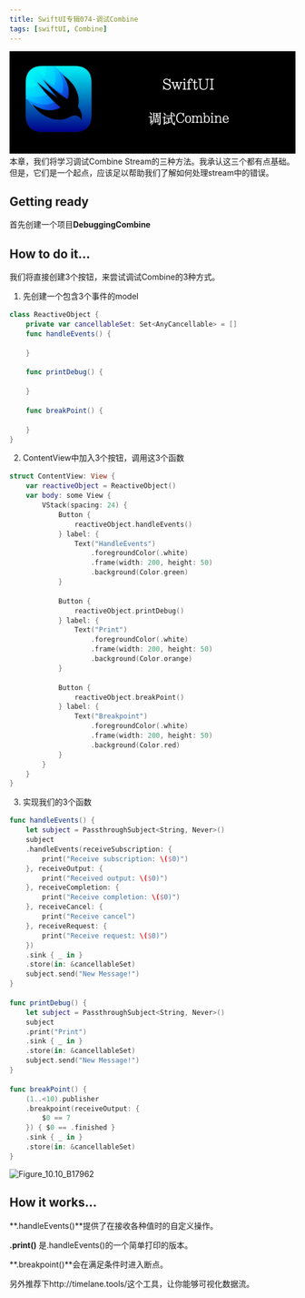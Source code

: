 ```yaml
---
title: SwiftUI专辑074-调试Combine
tags: [swiftUI, Combine]
---
```

![headerimg](./Header.png)
本章，我们将学习调试Combine Stream的三种方法。我承认这三个都有点基础。但是，它们是一个起点，应该足以帮助我们了解如何处理stream中的错误。
<!--truncate-->
## Getting ready

首先创建一个项目**DebuggingCombine**

## How to do it…

我们将直接创建3个按钮，来尝试调试Combine的3种方式。

1. 先创建一个包含3个事件的model
```swift
class ReactiveObject {
    private var cancellableSet: Set<AnyCancellable> = []
    func handleEvents() {

    }

    func printDebug() {

    }

    func breakPoint() {

    }
}
```

2. ContentView中加入3个按钮，调用这3个函数
```swift
struct ContentView: View {
    var reactiveObject = ReactiveObject()
    var body: some View {
        VStack(spacing: 24) {
            Button {
                reactiveObject.handleEvents()
            } label: {
                Text("HandleEvents")
                    .foregroundColor(.white)
                    .frame(width: 200, height: 50)
                    .background(Color.green)
            }

            Button {
                reactiveObject.printDebug()
            } label: {
                Text("Print")
                    .foregroundColor(.white)
                    .frame(width: 200, height: 50)
                    .background(Color.orange)
            }

            Button {
                reactiveObject.breakPoint()
            } label: {
                Text("Breakpoint")
                    .foregroundColor(.white)
                    .frame(width: 200, height: 50)
                    .background(Color.red)
            }
        }
    }
}
```

3. 实现我们的3个函数
```swift
func handleEvents() {
    let subject = PassthroughSubject<String, Never>()
    subject
    .handleEvents(receiveSubscription: {
        print("Receive subscription: \($0)")
    }, receiveOutput: {
        print("Received output: \($0)")
    }, receiveCompletion: {
        print("Receive completion: \($0)")
    }, receiveCancel: {
        print("Receive cancel")
    }, receiveRequest: {
        print("Receive request: \($0)")
    })
    .sink { _ in }
    .store(in: &cancellableSet)
    subject.send("New Message!")
}

func printDebug() {
    let subject = PassthroughSubject<String, Never>()
    subject
    .print("Print")
    .sink { _ in }
    .store(in: &cancellableSet)
    subject.send("New Message!")
}

func breakPoint() {
    (1..<10).publisher
    .breakpoint(receiveOutput: {
        $0 == 7
    }) { $0 == .finished }
    .sink { _ in }
    .store(in: &cancellableSet)
}
```

![Figure_10.10_B17962](https://tva1.sinaimg.cn/large/008i3skNgy1gydagxexplj30b4074glt.jpg)

## How it works…

**.handleEvents()**提供了在接收各种值时的自定义操作。

**.print()** 是.handleEvents()的一个简单打印的版本。

**.breakpoint()**会在满足条件时进入断点。

另外推荐下http://timelane.tools/这个工具，让你能够可视化数据流。

